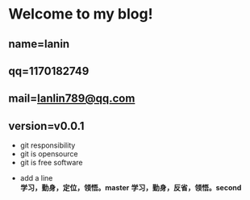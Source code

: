 ﻿# Welcome to my blog!

## name=lanin

## qq=1170182749

## mail=lanlin789@qq.com
## version=v0.0.1


+ git responsibility 
+ git is opensource 
+ git is free software 
- add a line   
**学习，勤身，定位，领悟。master**
__学习，勤身，反省，领悟。second__
